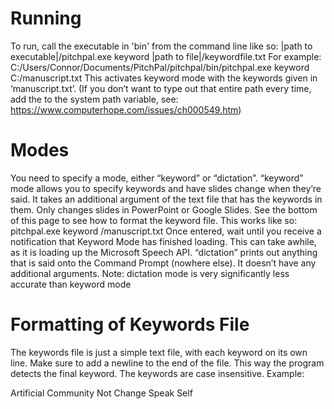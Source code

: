 # Running
To run, call the executable in 'bin' from the command line like so:
|path to executable|/pitchpal.exe keyword |path to file|/keywordfile.txt
For example:
C:/Users/Connor/Documents/PitchPal/pitchpal/bin/pitchpal.exe keyword C:/manuscript.txt
This activates keyword mode with the keywords given in ‘manuscript.txt’.
(If you don’t want to type out that entire path every time, add the <path to executable> to the system path variable, see: https://www.computerhope.com/issues/ch000549.htm)
# Modes
You need to specify a mode, either “keyword” or “dictation”.
“keyword” mode allows you to specify keywords and have slides change when they’re said. It takes an additional argument of the text file that has the keywords in them. Only changes slides in PowerPoint or Google Slides. See the bottom of this page to see how to format the keyword file. This works like so:
pitchpal.exe keyword <path to manuscript>/manuscript.txt
Once entered, wait until you receive a notification that Keyword Mode has finished loading. This can take awhile, as it is loading up the Microsoft Speech API.
“dictation” prints out anything that is said onto the Command Prompt (nowhere else). It doesn’t have any additional arguments.
Note: dictation mode is very significantly less accurate than keyword mode
# Formatting of Keywords File
The keywords file is just a simple text file, with each keyword on its own line. Make sure to add a newline to the end of the file. This way the program detects the final keyword. The keywords are case insensitive.
Example:

Artificial
Community
Not
Change
Speak
Self

